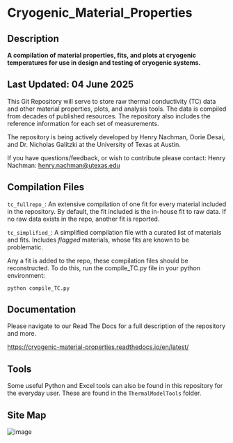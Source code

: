 # Cryogenic_Material_Properties
## Description
**A compilation of material properties, fits, and plots at cryogenic temperatures for use in design and testing of cryogenic systems.**

## Last Updated: 04 June 2025

This Git Repository will serve to store raw thermal conductivity (TC) data and other material properties, plots, and analysis tools. The data is compiled from decades of published resources. The repository also includes the reference information for each set of measurements. 

The repository is being actively developed by Henry Nachman, Oorie Desai, and Dr. Nicholas Galitzki at the University of Texas at Austin.

If you have questions/feedback, or wish to contribute please contact:
Henry Nachman: henry.nachman@utexas.edu

## Compilation Files
`tc_fullrepo_`: An extensive compilation of one fit for every material included in the repository. By default, the fit included is the in-house fit to raw data. If no raw data exists in the repo, another fit is reported. 

`tc_simplified_`: A simplified compilation file with a curated list of materials and fits. Includes *flagged* materials, whose fits are known to be problematic.

Any a fit is added to the repo, these compilation files should be reconstructed. To do this, run the compile_TC.py file in your python environment:
```
python compile_TC.py
```

<!-- `tc_other_fits`: Fits extracted directly from other sources (not produced 'in-house'). These fits may follow a different fit type. This file currently has many more fits than the raw data file because many sources report/publish only their fit.

`tc_rawdata_fits`: The fits produced from temperature + thermal conductivity data that has been accumulated from a variety of sources. More information on the fitting method can be found in the documentation. -->


## Documentation

Please navigate to our Read The Docs for a full description of the repository and more.

https://cryogenic-material-properties.readthedocs.io/en/latest/


## Tools

Some useful Python and Excel tools can also be found in this repository for the everyday user. These are found in the `ThermalModelTools` folder.

## Site Map

![image](https://github.com/user-attachments/assets/95638dfd-af29-4a12-9c2c-8549a2ef0bbb)
